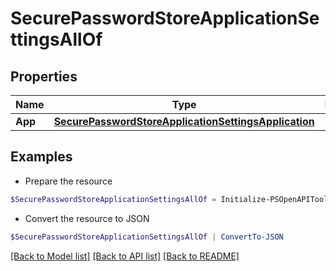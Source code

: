 # SecurePasswordStoreApplicationSettingsAllOf
## Properties

Name | Type | Description | Notes
------------ | ------------- | ------------- | -------------
**App** | [**SecurePasswordStoreApplicationSettingsApplication**](SecurePasswordStoreApplicationSettingsApplication.md) |  | [optional] 

## Examples

- Prepare the resource
```powershell
$SecurePasswordStoreApplicationSettingsAllOf = Initialize-PSOpenAPIToolsSecurePasswordStoreApplicationSettingsAllOf  -App null
```

- Convert the resource to JSON
```powershell
$SecurePasswordStoreApplicationSettingsAllOf | ConvertTo-JSON
```

[[Back to Model list]](../README.md#documentation-for-models) [[Back to API list]](../README.md#documentation-for-api-endpoints) [[Back to README]](../README.md)

